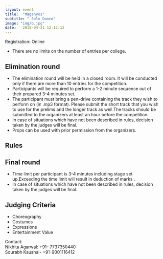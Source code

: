 ```yaml
---
layout: event
title:  "Maganyos"
subtitle: " Solo Dance"
image: "img/b.jpg"
date:   2015-04-21 12:12:12
---
```


Registration: Online

- There are no limits on the number of entries per college.

## Elimination round
- The elimination round will be held in a closed room. It will be conducted only if there are more than 10 entries for the competition. 
- Participants will be required to perform a 1-2 minute sequence out of their prepared 3-4 minutes set.
- The participant must bring a pen-drive containing the track they wish to perform on (in .mp3 format). Please submit the short track that you wish to use for the prelims and the longer track as well.The tracks should be submitted to the organizers at least an hour before the competition.
- In case of situations which have not been described in rules, decision taken by the judges will be final.
- Props can be used with prior permission from the organizers.

## Rules

## Final round
- Time limit per participant is 3-4 minutes including stage set up.Exceeding the time limit will result in deduction of marks .
- In case of situations which have not been described in rules, decision taken by the judges will be final.

## Judging Criteria

- Choreography
- Costumes
- Expressions
- Entertainment Value

Contact:
<br>Nikhita Agarwal: +91- 7737350440
<br>Sourabh Kaushal- +91-9001116412
